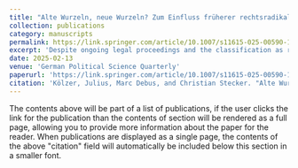 ```yaml
---
title: "Alte Wurzeln, neue Wurzeln? Zum Einfluss früherer rechtsradikaler Unterstützung auf den AfD-Wahlerfolg bei der Europawahl 2024"
collection: publications
category: manuscripts
permalink: https://link.springer.com/article/10.1007/s11615-025-00590-1
excerpt: 'Despite ongoing legal proceedings and the classification as right-wing extremists by state domestic intelligence services, the AfD was able to make considerable gains in Germany’s last European elections. Although the party’s 15.9% is the highest result ever achieved by a far-right party in a national election, the deep-seated foundations of right-wing radicalism in Germany trace back across prior decades. Already in the 1990s and 2000s, the presence of a spatially rooted right-wing authoritarian and nativist voter reservoir expressed itself in electoral support of radical and extreme right parties such as the DVU, NPD, and the Republikaner. In this article, we examine the extent to which the geographically varying electoral support of the AfD in the 2024 European elections can be explained by the earlier support for prior far-right and right-wing extremist parties. Alongside an analysis at the level of the 400 districts and independent cities, we specifically examine Saxony and Baden-Wuerttemberg at the municipality level. The results show that the AfD receives significantly higher support in regions where radical right-wing parties performed above average in previous periods. However, unlike in previous elections, the AfD hardly made any significant gains in these places. This could indicate that the AfD has now exhausted its right-wing authoritarian and nativist voter reservoir. Furthermore, the regression results particularly suggest that a high share of employees without academic degrees has a substantial effect on the increase in electoral support for the party.'
date: 2025-02-13
venue: 'German Political Science Quarterly'
paperurl: 'https://link.springer.com/article/10.1007/s11615-025-00590-1'
citation: 'Kölzer, Julius, Marc Debus, and Christian Stecker. "Alte Wurzeln, neue Wurzeln? Zum Einfluss früherer rechtsradikaler Unterstützung auf den AfD-Wahlerfolg bei der Europawahl 2024." Politische Vierteljahresschrift (2025): 1-19.'
---
```


The contents above will be part of a list of publications, if the user clicks the link for the publication than the contents of section will be rendered as a full page, allowing you to provide more information about the paper for the reader. When publications are displayed as a single page, the contents of the above "citation" field will automatically be included below this section in a smaller font.
